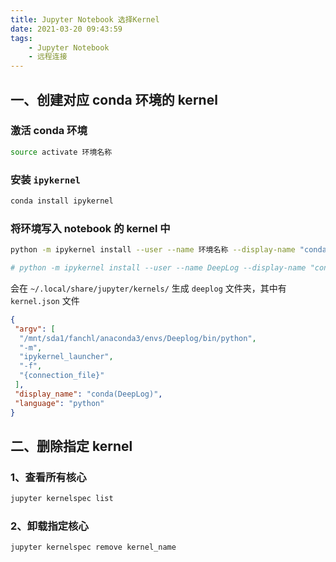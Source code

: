 ```yaml
---
title: Jupyter Notebook 选择Kernel
date: 2021-03-20 09:43:59
tags: 
    - Jupyter Notebook
    - 远程连接
---
```


## 一、创建对应 conda 环境的 kernel

### 激活 conda 环境

```bash
source activate 环境名称
```

### 安装 `ipykernel`

```bash
conda install ipykernel
```

<!-- more -->

### 将环境写入 notebook 的 kernel 中

```bash
python -m ipykernel install --user --name 环境名称 --display-name "conda (环境名称)"

# python -m ipykernel install --user --name DeepLog --display-name "conda (DeepLog)"
```

会在 `~/.local/share/jupyter/kernels/` 生成 `deeplog` 文件夹，其中有 `kernel.json` 文件 

```json
{
 "argv": [
  "/mnt/sda1/fanchl/anaconda3/envs/Deeplog/bin/python",
  "-m",
  "ipykernel_launcher",
  "-f",
  "{connection_file}"
 ],
 "display_name": "conda(DeepLog)",
 "language": "python"
}
```

## 二、删除指定 kernel

### 1、查看所有核心

```bash
jupyter kernelspec list
```

### 2、卸载指定核心

```bash
jupyter kernelspec remove kernel_name
```